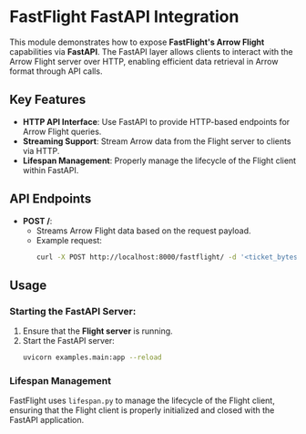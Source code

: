 # FastFlight FastAPI Integration

This module demonstrates how to expose **FastFlight's Arrow Flight** capabilities via **FastAPI**. The FastAPI layer
allows clients to interact with the Arrow Flight server over HTTP, enabling efficient data retrieval in Arrow format
through API calls.

## Key Features

- **HTTP API Interface**: Use FastAPI to provide HTTP-based endpoints for Arrow Flight queries.
- **Streaming Support**: Stream Arrow data from the Flight server to clients via HTTP.
- **Lifespan Management**: Properly manage the lifecycle of the Flight client within FastAPI.

## API Endpoints

- **POST /**:
    - Streams Arrow Flight data based on the request payload.
    - Example request:
      ```bash
      curl -X POST http://localhost:8000/fastflight/ -d '<ticket_bytes>'
      ```

## Usage

### Starting the FastAPI Server:

1. Ensure that the **Flight server** is running.
2. Start the FastAPI server:
   ```bash
   uvicorn examples.main:app --reload
   ```

### Lifespan Management

FastFlight uses `lifespan.py` to manage the lifecycle of the Flight client, ensuring that the Flight client is properly
initialized and closed with the FastAPI application.